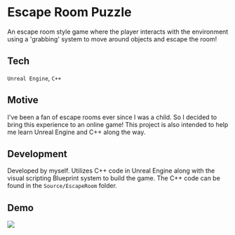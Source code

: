 # Escape Room Puzzle

An escape room style game where the player interacts with the environment using a 'grabbing' system to move around objects and escape the room!

## Tech

`Unreal Engine`, `C++`

## Motive

I've been a fan of escape rooms ever since I was a child. So I decided to bring this experience to an online game! This project is also intended to help me learn Unreal Engine and C++ along the way.

## Development 

Developed by myself. Utilizes C++ code in Unreal Engine along with the visual scripting Blueprint system to build the game. The C++ code can be found in the `Source/EscapeRoom` folder.

## Demo

![](https://i.imgur.com/GWrtvD8.png)
